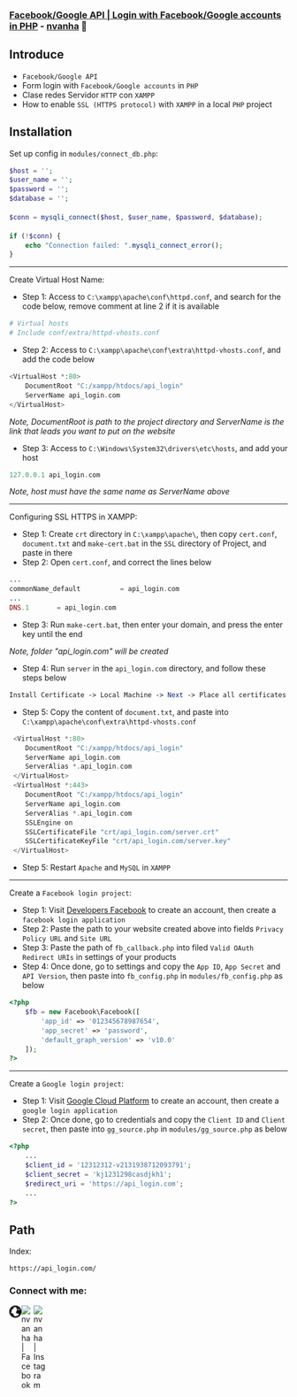 ### [Facebook/Google API | Login with Facebook/Google accounts in PHP][link] - [nvanha][website] 👋

## Introduce
- `Facebook/Google API`
- Form login with `Facebook/Google accounts` in `PHP`
- Clase redes Servidor `HTTP` con `XAMPP`
- How to enable `SSL (HTTPS protocol)` with `XAMPP` in a local `PHP` project

## Installation
Set up config in `modules/connect_db.php`:
```php
$host = '';
$user_name = '';
$password = '';
$database = '';

$conn = mysqli_connect($host, $user_name, $password, $database);

if (!$conn) {
    echo "Connection failed: ".mysqli_connect_error();
}
```
---
Create Virtual Host Name:
- Step 1: Access to `C:\xampp\apache\conf\httpd.conf`, and search for the code below, remove comment at line 2 if it is available
```php
# Virtual hosts
# Include conf/extra/httpd-vhosts.conf
```
- Step 2: Access to `C:\xampp\apache\conf\extra\httpd-vhosts.conf`, and add the code below
```php
<VirtualHost *:80>
    DocumentRoot "C:/xampp/htdocs/api_login"
    ServerName api_login.com
</VirtualHost>
```

*Note, DocumentRoot is path to the project directory and ServerName is the link that leads you want to put on the website*

- Step 3: Access to `C:\Windows\System32\drivers\etc\hosts`, and add your host
```php
127.0.0.1 api_login.com
```
*Note, host must have the same name as ServerName above*

---
Configuring SSL HTTPS in XAMPP:
- Step 1: Create `crt` directory in `C:\xampp\apache\`, then copy `cert.conf`, `document.txt` and `make-cert.bat` in the `SSL` directory of Project, and paste in there
- Step 2: Open `cert.conf`, and correct the lines below
```php
...
commonName_default          = api_login.com
...
DNS.1       = api_login.com
```
- Step 3: Run `make-cert.bat`, then enter your domain, and press the enter key until the end

*Note, folder "api_login.com" will be created*
- Step 4: Run `server` in the `api_login.com` directory, and follow these steps below
```php
Install Certificate -> Local Machine -> Next -> Place all certificates in the following store -> Browse -> Trusted Root Certification Authorities -> OK -> Next -> Finish -> OK
```
- Step 5: Copy the content of `document.txt`, and paste into `C:\xampp\apache\conf\extra\httpd-vhosts.conf`
```php
 <VirtualHost *:80>
    DocumentRoot "C:/xampp/htdocs/api_login"
    ServerName api_login.com
    ServerAlias *.api_login.com
 </VirtualHost>
 <VirtualHost *:443>
    DocumentRoot "C:/xampp/htdocs/api_login"
    ServerName api_login.com
    ServerAlias *.api_login.com
    SSLEngine on
    SSLCertificateFile "crt/api_login.com/server.crt"
    SSLCertificateKeyFile "crt/api_login.com/server.key"
 </VirtualHost>
```
- Step 5: Restart `Apache` and `MySQL` in `XAMPP`
---
Create a `Facebook login project`:
- Step 1: Visit [Developers Facebook][dev_fb] to create an account, then create a `facebook login application`
- Step 2: Paste the path to your website created above into fields `Privacy Policy URL` and `Site URL`
- Step 3: Paste the path of `fb_callback.php` into filed `Valid OAuth Redirect URIs` in settings of your products
- Step 4: Once done, go to settings and copy the `App ID`, `App Secret` and `API Version`, then paste into `fb_config.php` in `modules/fb_config.php` as below
```php
<?php
    $fb = new Facebook\Facebook([
        'app_id' => '012345678987654',
        'app_secret' => 'password',
        'default_graph_version' => 'v10.0'
    ]);
?>
```
---
Create a `Google login project`:
- Step 1: Visit [Google Cloud Platform][dev_gg] to create an account, then create a `google login application`
- Step 2: Once done, go to credentials and copy the `Client ID` and `Client secret`, then paste into `gg_source.php` in `modules/gg_source.php` as below
```php
<?php
    ...
    $client_id = '12312312-v2131938712093791';
    $client_secret = 'kj1231298casdjkh1';
    $redirect_uri = 'https://api_login.com';
    ...
?>
```
## Path

Index:
```path
https://api_login.com/
```

### Connect with me:

[<img align="left" alt="nvanha.com" width="22px" src="https://raw.githubusercontent.com/iconic/open-iconic/master/svg/globe.svg" />][website]
[<img align="left" alt="nvanha | Facebook" width="22px" src="https://cdn.jsdelivr.net/npm/simple-icons@v3/icons/facebook.svg" />][facebook]
[<img align="left" alt="nvanha | Instagram" width="22px" src="https://cdn.jsdelivr.net/npm/simple-icons@v3/icons/instagram.svg" />][instagram]

[website]: https://nvanha.github.io/myweb
[instagram]: https://www.instagram.com/_haa_nguyen
[facebook]: https://www.facebook.com/nvh1120
[link]: https://github.com/nvanha/facebook_google_api_login
[dev_fb]: https://developers.facebook.com/apps/
[dev_gg]: https://console.cloud.google.com/getting-started